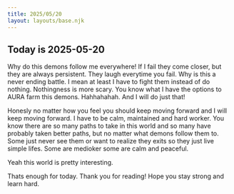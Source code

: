 ```yaml
---
title: 2025/05/20
layout: layouts/base.njk
---
```

## Today is 2025-05-20

Why do this demons follow me everywhere! If I fail they come closer, but they are always persistent. They laugh everytime you fail. Why is this a never ending battle.
I mean at least I have to fight them instead of do nothing. Nothingness is more scary.
You know what I have the options to AURA farm this demons. Hahhahahah. And I will do just that!

Honesly no matter how you feel you should keep moving forward and I will keep moving forward. I have to be calm, maintained and hard worker.
You know there are so many paths to take in this world and so many have probably taken better paths, but no matter what demons follow them to.
Some just never see them or want to realize they exits so they just live simple lifes. Some are medioker some are calm and peaceful.

Yeah this world is pretty interesting.

Thats enough for today. Thank you for reading! Hope you stay strong and learn hard.
